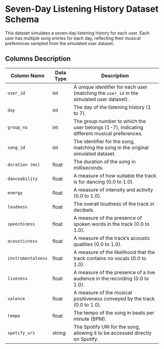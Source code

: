 # Seven-Day Listening History Dataset Schema

This dataset simulates a seven-day listening history for each user. Each user has multiple song entries for each day, reflecting their musical preferences sampled from the simulated user dataset.

## Columns Description

| Column Name           | Data Type | Description                                                                                         |
|-----------------------|-----------|-----------------------------------------------------------------------------------------------------|
| `user_id`             | int       | A unique identifier for each user (matching the `user_id` in the simulated user dataset).           |
| `day`                 | int       | The day of the listening history (1 to 7).                                                          |
| `group_no`            | int       | The group number to which the user belongs (1-7), indicating different musical preferences.         |
| `song_id`             | int       | The identifier for the song, matching the song in the original simulated dataset.                   |
| `duration (ms)`       | float     | The duration of the song in milliseconds.                                                           |
| `danceability`        | float     | A measure of how suitable the track is for dancing (0.0 to 1.0).                                    |
| `energy`              | float     | A measure of intensity and activity (0.0 to 1.0).                                                   |
| `loudness`            | float     | The overall loudness of the track in decibels.                                                      |
| `speechiness`         | float     | A measure of the presence of spoken words in the track (0.0 to 1.0).                                |
| `acousticness`        | float     | A measure of the track’s acoustic qualities (0.0 to 1.0).                                           |
| `instrumentalness`    | float     | A measure of the likelihood that the track contains no vocals (0.0 to 1.0).                         |
| `liveness`            | float     | A measure of the presence of a live audience in the recording (0.0 to 1.0).                         |
| `valence`             | float     | A measure of the musical positiveness conveyed by the track (0.0 to 1.0).                           |
| `tempo`               | float     | The tempo of the song in beats per minute (BPM).                                                    |
| `spotify_uri`         | string    | The Spotify URI for the song, allowing it to be accessed directly on Spotify.                       |
